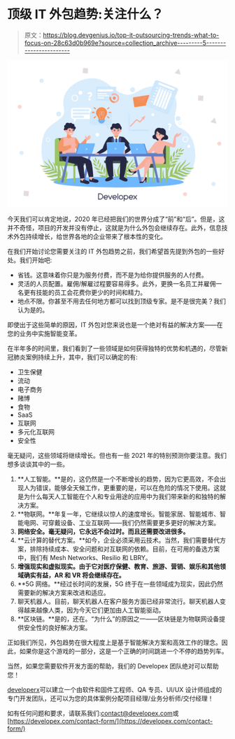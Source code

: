 # 顶级 IT 外包趋势:关注什么？

> 原文：<https://blog.devgenius.io/top-it-outsourcing-trends-what-to-focus-on-28c63d0b969e?source=collection_archive---------5----------------------->

![](img/12353bb357256fc0b23a152ac6c99370.png)

今天我们可以肯定地说，2020 年已经把我们的世界分成了“前”和“后”。但是，这并不奇怪，项目的开发并没有停止，这就是为什么外包会继续存在。此外，信息技术外包持续增长，给世界各地的企业带来了根本性的变化。

在我们开始讨论您需要关注的 IT 外包趋势之前，我们希望首先提到外包的一些好处。我们开始吧:

*   省钱。这意味着你只是为服务付费，而不是为给你提供服务的人付费。
*   灵活的人员配置。雇佣/解雇过程要容易得多。此外，更换一名员工并雇佣一名更有技能的员工会花费你更少的时间和精力。
*   地点不限。你甚至不用去任何地方都可以找到顶级专家。是不是很完美？我们认为是的。

即使出于这些简单的原因，IT 外包对您来说也是一个绝对有益的解决方案——在您的业务中实施智能变革。

在半年多的时间里，我们看到了一些领域是如何获得独特的优势和机遇的，尽管新冠肺炎案例持续上升，其中，我们可以确定的有:

*   卫生保健
*   流动
*   电子商务
*   赌博
*   食物
*   SaaS
*   互联网
*   多元化互联网
*   安全性

毫无疑问，这些领域将继续增长。但也有一些 2021 年的特别预测你要注意。我们想多谈谈其中的一些。

1.  **人工智能。**是的，这仍然是一个不断增长的趋势，因为它更高效，不会出现人为错误，能够全天候工作，更重要的是，可以在危险的情况下使用。这就是为什么每天人工智能在个人和专业用途的应用中为我们带来新的和独特的解决方案。
2.  **物联网。**年复一年，它继续以惊人的速度增长。智能家居、智能城市、智能电网、可穿戴设备、工业互联网——我们仍然需要更多更好的解决方案。
3.  **网络安全。毫无疑问，它永远不会过时。而且还需要改进很多。**
4.  **云计算的替代方案。**如今，企业必须采用云技术。当然，我们需要替代方案，排除持续成本、安全问题和对互联网的依赖。目前，在可用的备选方案中，我们有 Mesh Networks、Resilio 和 LBRY。
5.  **增强现实和虚拟现实。由于它对医疗保健、教育、旅游、营销、娱乐和其他领域确实有益，AR 和 VR 将会继续存在。**
6.  **5G 网络。**经过长时间的发展，5G 终于在一些领域成为现实，因此仍然需要新的解决方案来改进和适应。
7.  聊天机器人。目前，聊天机器人在客户服务方面已经非常流行。聊天机器人变得越来越像人类，因为今天它们更加由人工智能驱动。
8.  **区块链。**是的，还在。“为什么”的原因之一——区块链是为物联网设备提供安全性的良好解决方案。

正如我们所见，外包趋势在很大程度上是基于智能解决方案和高效工作的理念。因此，如果你是这个游戏的一部分，这是一个正确的时间跳进一个不停的趋势列车。

当然，如果您需要软件开发方面的帮助，我们的 Developex 团队绝对可以帮助您！

[developerx](https://developex.com/)可以建立一个由软件和固件工程师、QA 专员、UI/UX 设计师组成的专门开发团队，还可以为您的具体案例分配项目经理/业务分析师/交付经理！

如有任何问题和要求，请联系我们:[contact@developex.com](mailto:contact@developex.com)或[https://developex.com/contact-form/](https://developex.com/contact-form/)